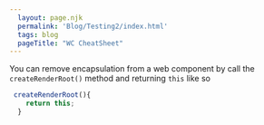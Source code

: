 ```yaml
---
  layout: page.njk
  permalink: 'Blog/Testing2/index.html'
  tags: blog
  pageTitle: "WC CheatSheet"
---
```


You can remove encapsulation from a web component by call the `createRenderRoot()` method and returning `this` like so
```js
 createRenderRoot(){
    return this;
  }
```